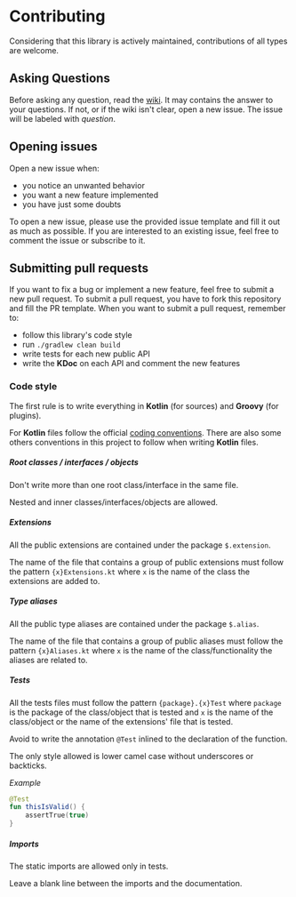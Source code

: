 Contributing
======
Considering that this library is actively maintained, contributions of all types are welcome.

Asking Questions
-------
Before asking any question, read the [wiki](https://github.com/Fondesa/KPermissions/wiki).
It may contains the answer to your questions.
If not, or if the wiki isn't clear, open a new issue. The issue will be labeled with _question_.


Opening issues
-------
Open a new issue when:
- you notice an unwanted behavior
- you want a new feature implemented
- you have just some doubts 

To open a new issue, please use the provided issue template and fill it out as much as possible.
If you are interested to an existing issue, feel free to comment the issue or subscribe to it.


Submitting pull requests
-------
If you want to fix a bug or implement a new feature, feel free to submit a new pull request.
To submit a pull request, you have to fork this repository and fill the PR template.
When you want to submit a pull request, remember to:
- follow this library's code style
- run `./gradlew clean build`
- write tests for each new public API
- write the **KDoc** on each API and comment the new features

### Code style
The first rule is to write everything in **Kotlin** (for sources) and **Groovy** (for plugins).

For **Kotlin** files follow the official [coding conventions](https://kotlinlang.org/docs/reference/coding-conventions.html).
There are also some others conventions in this project to follow when writing **Kotlin** files.

##### Root classes / interfaces / objects
Don't write more than one root class/interface in the same file.

Nested and inner classes/interfaces/objects are allowed.

##### Extensions
All the public extensions are contained under the package `$.extension`.

The name of the file that contains a group of public extensions must follow the 
pattern `{x}Extensions.kt` where `x` is the name of the class the extensions are added to.

##### Type aliases
All the public type aliases are contained under the package `$.alias`.

The name of the file that contains a group of public aliases must follow the 
pattern `{x}Aliases.kt` where `x` is the name of the class/functionality the aliases are related to.

##### Tests
All the tests files must follow the pattern `{package}.{x}Test` where `package` is the package
of the class/object that is tested and `x` is the name of the class/object or the name of the 
extensions' file that is tested.

Avoid to write the annotation `@Test` inlined to the declaration of the function.

The only style allowed is lower camel case without underscores or backticks.

_Example_
```kotlin
@Test
fun thisIsValid() {
    assertTrue(true)
}
```

##### Imports
The static imports are allowed only in tests.

Leave a blank line between the imports and the documentation.